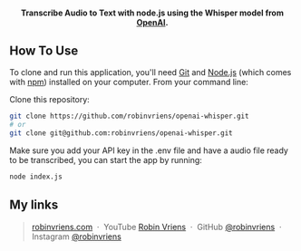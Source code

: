 <h4 align="center">Transcribe Audio to Text with node.js using the Whisper model from <a href="https://openai.com/" target="_blank">OpenAI</a>.</h4>

## How To Use

To clone and run this application, you'll need [Git](https://git-scm.com) and [Node.js](https://nodejs.org/en/download/) (which comes with [npm](http://npmjs.com)) installed on your computer. From your command line:

Clone this repository:

```bash
git clone https://github.com/robinvriens/openai-whisper.git
# or
git clone git@github.com:robinvriens/openai-whisper.git
```

Make sure you add your API key in the .env file and have a audio file ready to be transcribed, you can start the app by running:

```bash
node index.js
```

## My links

> [robinvriens.com](https://www.robinvriens.com) &nbsp;&middot;&nbsp;
> YouTube [Robin Vriens](https://www.youtube.com/channel/UCKGvKmXpUJOOaEpfhWgjELg) &nbsp;&middot;&nbsp;
> GitHub [@robinvriens](https://github.com/robinvriens) &nbsp;&middot;&nbsp;
> Instagram [@robinvriens](https://instagram.com/robinvriens)
